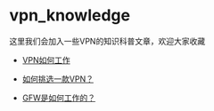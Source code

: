 # vpn_knowledge
这里我们会加入一些VPN的知识科普文章，欢迎大家收藏

- <a href="https://github.com/caddier/vpn_knowledge/blob/master/how_vpn_works.md">VPN如何工作</a>
   
- <a href="https://github.com/caddier/vpn_knowledge/blob/master/pick_vpn.md">如何挑选一款VPN？</a>

- <a href="https://github.com/caddier/vpn_knowledge/blob/master/how_gfw_work.md">GFW是如何工作的？</a>
